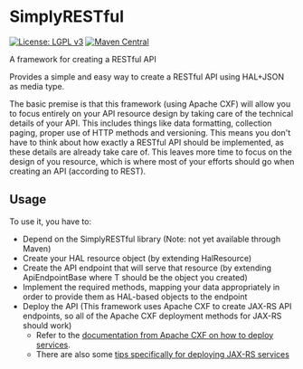 # SimplyRESTful
[![License: LGPL v3](https://img.shields.io/badge/License-LGPL%20v3-blue.svg?style=plastic)](https://www.gnu.org/licenses/lgpl-3.0)
[![Maven Central](https://maven-badges.herokuapp.com/maven-central/com.github.arucard21.simplyrestful/simplyrestful/badge.svg?style=plastic)](https://maven-badges.herokuapp.com/maven-central/com.github.arucard21.simplyrestful/simplyrestful)

A framework for creating a RESTful API

Provides a simple and easy way to create a RESTful API using HAL+JSON as media type.

The basic premise is that this framework (using Apache CXF) will allow you to focus entirely on your API resource design by 
taking care of the technical details of your API. This includes things like data formatting, collection paging, proper use of HTTP methods and versioning. This means you don't have to think about how exactly a RESTful API should be implemented, as these details are already take care of. This leaves more time to focus on the design of you resource, which is where most of your efforts should go when creating an API (according to REST).

## Usage
To use it, you have to: 
* Depend on the SimplyRESTful library (Note: not yet available through Maven)
* Create your HAL resource object (by extending HalResource)
* Create the API endpoint that will serve that resource (by extending ApiEndpointBase<T> where T should be the object you created)
* Implement the required methods, mapping your data appropriately in order to provide them as HAL-based objects to the endpoint
* Deploy the API (This framework uses Apache CXF to create JAX-RS API endpoints, so all of the Apache CXF deployment methods for JAX-RS should work)
    * Refer to the [documentation from Apache CXF on how to deploy services](http://cxf.apache.org/docs/deployment.html). 
    * There are also some [tips specifically for deploying JAX-RS services](https://cwiki.apache.org/confluence/display/CXF20DOC/JAX-RS+Deployment)
    
